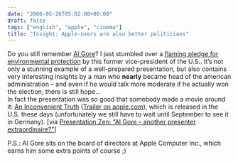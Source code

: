 ```yaml
---
date: "2006-05-26T05:02:00+00:00"
draft: false
tags: ["english", "apple", "cinema"]
title: "Insight: Apple-users are also better politicians"
---
```

Do you still remember
[Al Gore](http://en.wikipedia.org/wiki/Al_gore)? I just stumbled
over a
[flaming pledge for environmental protection](http://video.google.com/videoplay?docid=-2565436963450479963)
by this former vice-president of the U.S.. It’s not only a stunning
example of a well-prepared presentation, but also contains very
interesting insights by a man who **nearly** became head of the
american administration – and even if he would talk more moderate
if he actually won the election, there is still hope…   
In fact the presentation was so good that somebody made a movie
around it: [An Inconvenient Truth](http://climatecrisis.net)
([Trailer on apple.com](http://www.apple.com/trailers/paramount_classics/aninconvenienttruth/)),
which is released in the U.S. these days (unfortunately we still
have to wait until September to see it in Germany). [via
[Presentation Zen: “Al Gore – another presenter extraordinaire?”](http://presentationzen.blogs.com/presentationzen/2006/05/al_gore_another.html)]
  
P.S.: Al Gore sits on the board of directors at Apple Computer
Inc., which earns him some extra points of course ;)




